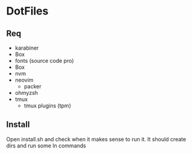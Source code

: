# DotFiles

## Req
- karabiner
- Box
- fonts (source code pro)
- Box
- nvm
- neovim
  - packer
- ohmyzsh
- tmux
  - tmux plugins (tpm)

## Install

Open install.sh and check when it makes sense to run it. It should create dirs
and run some ln commands
